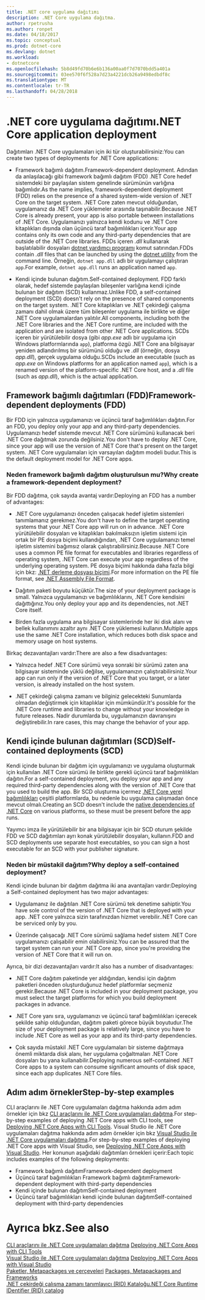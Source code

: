 ```yaml
---
title: .NET core uygulama dağıtımı
description: .NET Core uygulama dağıtma.
author: rpetrusha
ms.author: ronpet
ms.date: 04/18/2017
ms.topic: conceptual
ms.prod: dotnet-core
ms.devlang: dotnet
ms.workload:
- dotnetcore
ms.openlocfilehash: 5b8d49fd70b6e6b136a00aa0f7d7070bdd5a401a
ms.sourcegitcommit: 03ee570f6f528a7d23a4221dcb26a9498edbdf8c
ms.translationtype: MT
ms.contentlocale: tr-TR
ms.lasthandoff: 04/28/2018
---
```

# <a name="net-core-application-deployment"></a><span data-ttu-id="b2d18-103">.NET core uygulama dağıtımı</span><span class="sxs-lookup"><span data-stu-id="b2d18-103">.NET Core application deployment</span></span>

<span data-ttu-id="b2d18-104">Dağıtımları .NET Core uygulamaları için iki tür oluşturabilirsiniz:</span><span class="sxs-lookup"><span data-stu-id="b2d18-104">You can create two types of deployments for .NET Core applications:</span></span>

- <span data-ttu-id="b2d18-105">Framework bağımlı dağıtım.</span><span class="sxs-lookup"><span data-stu-id="b2d18-105">Framework-dependent deployment.</span></span> <span data-ttu-id="b2d18-106">Adından da anlaşılacağı gibi framework bağımlı dağıtım (FDD) .NET Core hedef sistemdeki bir paylaşılan sistem genelinde sürümünün varlığına bağımlıdır.</span><span class="sxs-lookup"><span data-stu-id="b2d18-106">As the name implies, framework-dependent deployment (FDD) relies on the presence of a shared system-wide version of .NET Core on the target system.</span></span> <span data-ttu-id="b2d18-107">.NET Core zaten mevcut olduğundan, uygulamanız da .NET Core yüklemeler arasında taşınabilir.</span><span class="sxs-lookup"><span data-stu-id="b2d18-107">Because .NET Core is already present, your app is also portable between installations of .NET Core.</span></span> <span data-ttu-id="b2d18-108">Uygulamanızı yalnızca kendi kodunu ve .NET Core kitaplıkları dışında olan üçüncü taraf bağımlılıkları içerir.</span><span class="sxs-lookup"><span data-stu-id="b2d18-108">Your app contains only its own code and any third-party dependencies that are outside of the .NET Core libraries.</span></span> <span data-ttu-id="b2d18-109">FDDs içeren *.dll* kullanarak başlatılabilir dosyaları [dotnet yardımcı programı](../tools/dotnet.md) komut satırından.</span><span class="sxs-lookup"><span data-stu-id="b2d18-109">FDDs contain *.dll* files that can be launched by using the [dotnet utility](../tools/dotnet.md) from the command line.</span></span> <span data-ttu-id="b2d18-110">Örneğin, `dotnet app.dll` adlı bir uygulamayı çalıştıran `app`.</span><span class="sxs-lookup"><span data-stu-id="b2d18-110">For example, `dotnet app.dll` runs an application named `app`.</span></span>

- <span data-ttu-id="b2d18-111">Kendi içinde bulunan dağıtım.</span><span class="sxs-lookup"><span data-stu-id="b2d18-111">Self-contained deployment.</span></span> <span data-ttu-id="b2d18-112">FDD farklı olarak, hedef sistemde paylaşılan bileşenler varlığına kendi içinde bulunan bir dağıtım (SCD) kullanmaz.</span><span class="sxs-lookup"><span data-stu-id="b2d18-112">Unlike FDD, a self-contained deployment (SCD) doesn't rely on the presence of shared components on the target system.</span></span> <span data-ttu-id="b2d18-113">.NET Core kitaplıkları ve .NET çekirdeği çalışma zamanı dahil olmak üzere tüm bileşenler uygulama ile birlikte ve diğer .NET Core uygulamalardan yalıtılır.</span><span class="sxs-lookup"><span data-stu-id="b2d18-113">All components, including both the .NET Core libraries and the .NET Core runtime, are included with the application and are isolated from other .NET Core applications.</span></span> <span data-ttu-id="b2d18-114">SCDs içeren bir yürütülebilir dosya (gibi *app.exe* adlı bir uygulama için Windows platformlarında `app`), platforma özgü .NET Core ana bilgisayar yeniden adlandırılmış bir sürümünü olduğu ve *.dll* (örneğin, dosya *app.dll*), gerçek uygulama olduğu.</span><span class="sxs-lookup"><span data-stu-id="b2d18-114">SCDs include an executable (such as *app.exe* on Windows platforms for an application named `app`), which is  a renamed version of the platform-specific .NET Core host, and a *.dll* file (such as *app.dll*), which is the actual application.</span></span>

## <a name="framework-dependent-deployments-fdd"></a><span data-ttu-id="b2d18-115">Framework bağımlı dağıtımları (FDD)</span><span class="sxs-lookup"><span data-stu-id="b2d18-115">Framework-dependent deployments (FDD)</span></span>

<span data-ttu-id="b2d18-116">Bir FDD için yalnızca uygulamanızı ve üçüncü taraf bağımlılıkları dağıtın.</span><span class="sxs-lookup"><span data-stu-id="b2d18-116">For an FDD, you deploy only your app and any third-party dependencies.</span></span> <span data-ttu-id="b2d18-117">Uygulamanızı hedef sistemde mevcut .NET Core sürümünü kullanacak beri .NET Core dağıtmak zorunda değilsiniz.</span><span class="sxs-lookup"><span data-stu-id="b2d18-117">You don't have to deploy .NET Core, since your app will use the version of .NET Core that's present on the target system.</span></span> <span data-ttu-id="b2d18-118">.NET Core uygulamaları için varsayılan dağıtım modeli budur.</span><span class="sxs-lookup"><span data-stu-id="b2d18-118">This is the default deployment model for .NET Core apps.</span></span>

### <a name="why-create-a-framework-dependent-deployment"></a><span data-ttu-id="b2d18-119">Neden framework bağımlı dağıtım oluşturulsun mu?</span><span class="sxs-lookup"><span data-stu-id="b2d18-119">Why create a framework-dependent deployment?</span></span>

<span data-ttu-id="b2d18-120">Bir FDD dağıtma, çok sayıda avantaj vardır:</span><span class="sxs-lookup"><span data-stu-id="b2d18-120">Deploying an FDD has a number of advantages:</span></span>

- <span data-ttu-id="b2d18-121">.NET Core uygulamanızı önceden çalışacak hedef işletim sistemleri tanımlamanız gerekmez.</span><span class="sxs-lookup"><span data-stu-id="b2d18-121">You don't have to define the target operating systems that your .NET Core app will run on in advance.</span></span> <span data-ttu-id="b2d18-122">.NET Core yürütülebilir dosyaları ve kitaplıkları bakılmaksızın işletim sistemi için ortak bir PE dosya biçimi kullandığından, .NET Core uygulamanızı temel işletim sistemini bağımsız olarak çalıştırabilirsiniz.</span><span class="sxs-lookup"><span data-stu-id="b2d18-122">Because .NET Core uses a common PE file format for executables and libraries regardless of operating system, .NET Core can execute your app regardless of the underlying operating system.</span></span> <span data-ttu-id="b2d18-123">PE dosya biçimi hakkında daha fazla bilgi için bkz: [.NET derleme dosyası biçimi](../../standard/assembly-format.md).</span><span class="sxs-lookup"><span data-stu-id="b2d18-123">For more information on the PE file format, see [.NET Assembly File Format](../../standard/assembly-format.md).</span></span>

- <span data-ttu-id="b2d18-124">Dağıtım paketi boyutu küçüktür.</span><span class="sxs-lookup"><span data-stu-id="b2d18-124">The size of your deployment package is small.</span></span> <span data-ttu-id="b2d18-125">Yalnızca uygulamanızı ve bağımlılıklarını, .NET Core kendisini dağıttığınız.</span><span class="sxs-lookup"><span data-stu-id="b2d18-125">You only deploy your app and its dependencies, not .NET Core itself.</span></span>

- <span data-ttu-id="b2d18-126">Birden fazla uygulama ana bilgisayar sistemlerinde her iki disk alanı ve bellek kullanımını azaltır aynı .NET Core yüklemesi kullanın.</span><span class="sxs-lookup"><span data-stu-id="b2d18-126">Multiple apps use the same .NET Core installation, which reduces both disk space and memory usage on host systems.</span></span>

<span data-ttu-id="b2d18-127">Birkaç dezavantajları vardır:</span><span class="sxs-lookup"><span data-stu-id="b2d18-127">There are also a few disadvantages:</span></span>

- <span data-ttu-id="b2d18-128">Yalnızca hedef .NET Core sürümü veya sonraki bir sürümü zaten ana bilgisayar sisteminde yüklü değilse, uygulamanızın çalıştırabilirsiniz.</span><span class="sxs-lookup"><span data-stu-id="b2d18-128">Your app can run only if the version of .NET Core that you target, or a later version, is already installed on the host system.</span></span>

- <span data-ttu-id="b2d18-129">.NET çekirdeği çalışma zamanı ve bilginiz gelecekteki Sunumlarda olmadan değiştirmek için kitaplıklar için mümkündür.</span><span class="sxs-lookup"><span data-stu-id="b2d18-129">It's possible for the .NET Core runtime and libraries to change without your knowledge in future releases.</span></span> <span data-ttu-id="b2d18-130">Nadir durumlarda bu, uygulamanızın davranışını değiştirebilir.</span><span class="sxs-lookup"><span data-stu-id="b2d18-130">In rare cases, this may change the behavior of your app.</span></span>

## <a name="self-contained-deployments-scd"></a><span data-ttu-id="b2d18-131">Kendi içinde bulunan dağıtımları (SCD)</span><span class="sxs-lookup"><span data-stu-id="b2d18-131">Self-contained deployments (SCD)</span></span>

<span data-ttu-id="b2d18-132">Kendi içinde bulunan bir dağıtım için uygulamanızı ve uygulama oluşturmak için kullanılan .NET Core sürümü ile birlikte gerekli üçüncü taraf bağımlılıkları dağıtın.</span><span class="sxs-lookup"><span data-stu-id="b2d18-132">For a self-contained deployment, you deploy your app and any required third-party dependencies along with the version of .NET Core that you used to build the app.</span></span> <span data-ttu-id="b2d18-133">Bir SCD oluşturma içermez [.NET Core yerel bağımlılıkları](https://github.com/dotnet/core/blob/master/Documentation/prereqs.md) çeşitli platformlarda, bu nedenle bu uygulama çalışmadan önce mevcut olmalı.</span><span class="sxs-lookup"><span data-stu-id="b2d18-133">Creating an SCD doesn't include the [native dependencies of .NET Core](https://github.com/dotnet/core/blob/master/Documentation/prereqs.md) on various platforms, so these must be present before the app runs.</span></span>

<span data-ttu-id="b2d18-134">Yayımcı imza ile yürütülebilir bir ana bilgisayar için bir SCD oturum şekilde FDD ve SCD dağıtımları ayrı konak yürütülebilir dosyaları, kullanın.</span><span class="sxs-lookup"><span data-stu-id="b2d18-134">FDD and SCD deployments use separate host executables, so you can sign a host executable for an SCD with your publisher signature.</span></span>

### <a name="why-deploy-a-self-contained-deployment"></a><span data-ttu-id="b2d18-135">Neden bir müstakil dağıtım?</span><span class="sxs-lookup"><span data-stu-id="b2d18-135">Why deploy a self-contained deployment?</span></span>

<span data-ttu-id="b2d18-136">Kendi içinde bulunan bir dağıtım dağıtma iki ana avantajları vardır:</span><span class="sxs-lookup"><span data-stu-id="b2d18-136">Deploying a Self-contained deployment has two major advantages:</span></span>

- <span data-ttu-id="b2d18-137">Uygulamanız ile dağıtılan .NET Core sürümü tek denetime sahiptir.</span><span class="sxs-lookup"><span data-stu-id="b2d18-137">You have sole control of the version of .NET Core that is deployed with your app.</span></span> <span data-ttu-id="b2d18-138">.NET core yalnızca sizin tarafınızdan hizmet verebilir.</span><span class="sxs-lookup"><span data-stu-id="b2d18-138">.NET Core can be serviced only by you.</span></span>

- <span data-ttu-id="b2d18-139">Üzerinde çalışacağı .NET Core sürümü sağlama hedef sistem .NET Core uygulamanızı çalışabilir emin olabilirsiniz.</span><span class="sxs-lookup"><span data-stu-id="b2d18-139">You can be assured that the target system can run your .NET Core app, since you're providing the version of .NET Core that it will run on.</span></span>

<span data-ttu-id="b2d18-140">Ayrıca, bir dizi dezavantajları vardır:</span><span class="sxs-lookup"><span data-stu-id="b2d18-140">It also has a number of disadvantages:</span></span>

- <span data-ttu-id="b2d18-141">.NET Core dağıtım paketinde yer aldığından, kendisi için dağıtım paketleri önceden oluşturduğunuz hedef platformlar seçmeniz gerekir.</span><span class="sxs-lookup"><span data-stu-id="b2d18-141">Because .NET Core is included in your deployment package, you must select the target platforms for which you build deployment packages in advance.</span></span>

- <span data-ttu-id="b2d18-142">.NET Core yanı sıra, uygulamanızı ve üçüncü taraf bağımlılıkları içerecek şekilde sahip olduğundan, dağıtım paketi görece büyük boyutudur.</span><span class="sxs-lookup"><span data-stu-id="b2d18-142">The size of your deployment package is relatively large, since you have to include .NET Core as well as your app and its third-party dependencies.</span></span>

- <span data-ttu-id="b2d18-143">Çok sayıda müstakil .NET Core uygulamaları bir sisteme dağıtmaya önemli miktarda disk alanı, her uygulama çoğaltmaları .NET Core dosyaları bu yana kullanabilir.</span><span class="sxs-lookup"><span data-stu-id="b2d18-143">Deploying numerous self-contained .NET Core apps to a system can consume significant amounts of disk space, since each app duplicates .NET Core files.</span></span>

## <a name="step-by-step-examples"></a><span data-ttu-id="b2d18-144">Adım adım örnekler</span><span class="sxs-lookup"><span data-stu-id="b2d18-144">Step-by-step examples</span></span>

<span data-ttu-id="b2d18-145">CLI araçlarını ile .NET Core uygulamaları dağıtma hakkında adım adım örnekler için bkz [CLI araçlarını ile .NET Core uygulamaları dağıtma](deploy-with-cli.md).</span><span class="sxs-lookup"><span data-stu-id="b2d18-145">For step-by-step examples of deploying .NET Core apps with CLI tools, see [Deploying .NET Core Apps with CLI Tools](deploy-with-cli.md).</span></span> <span data-ttu-id="b2d18-146">Visual Studio ile .NET Core uygulamaları dağıtma hakkında adım adım örnekler için bkz [Visual Studio ile .NET Core uygulamaları dağıtma](deploy-with-vs.md).</span><span class="sxs-lookup"><span data-stu-id="b2d18-146">For step-by-step examples of deploying .NET Core apps with Visual Studio, see [Deploying .NET Core Apps with Visual Studio](deploy-with-vs.md).</span></span> <span data-ttu-id="b2d18-147">Her konunun aşağıdaki dağıtımları örnekleri içerir:</span><span class="sxs-lookup"><span data-stu-id="b2d18-147">Each topic includes examples of the following deployments:</span></span>

- <span data-ttu-id="b2d18-148">Framework bağımlı dağıtım</span><span class="sxs-lookup"><span data-stu-id="b2d18-148">Framework-dependent deployment</span></span>
- <span data-ttu-id="b2d18-149">Üçüncü taraf bağımlılıkları Framework bağımlı dağıtım</span><span class="sxs-lookup"><span data-stu-id="b2d18-149">Framework-dependent deployment with third-party dependencies</span></span>
- <span data-ttu-id="b2d18-150">Kendi içinde bulunan dağıtım</span><span class="sxs-lookup"><span data-stu-id="b2d18-150">Self-contained deployment</span></span>
- <span data-ttu-id="b2d18-151">Üçüncü taraf bağımlılıkları kendi içinde bulunan dağıtım</span><span class="sxs-lookup"><span data-stu-id="b2d18-151">Self-contained deployment with third-party dependencies</span></span>

# <a name="see-also"></a><span data-ttu-id="b2d18-152">Ayrıca bkz.</span><span class="sxs-lookup"><span data-stu-id="b2d18-152">See also</span></span>

<span data-ttu-id="b2d18-153">[CLI araçlarını ile .NET Core uygulamaları dağıtma](deploy-with-cli.md) </span><span class="sxs-lookup"><span data-stu-id="b2d18-153">[Deploying .NET Core Apps with CLI Tools](deploy-with-cli.md) </span></span>  
<span data-ttu-id="b2d18-154">[Visual Studio ile .NET Core uygulamaları dağıtma](deploy-with-vs.md) </span><span class="sxs-lookup"><span data-stu-id="b2d18-154">[Deploying .NET Core Apps with Visual Studio](deploy-with-vs.md) </span></span>  
<span data-ttu-id="b2d18-155">[Paketler, Metapackages ve çerçeveleri](../packages.md) </span><span class="sxs-lookup"><span data-stu-id="b2d18-155">[Packages, Metapackages and Frameworks](../packages.md) </span></span>  
[<span data-ttu-id="b2d18-156">.NET çekirdeği çalışma zamanı tanımlayıcı (RID) Kataloğu</span><span class="sxs-lookup"><span data-stu-id="b2d18-156">.NET Core Runtime IDentifier (RID) catalog</span></span>](../rid-catalog.md)
